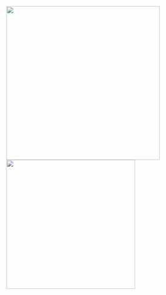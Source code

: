 <a href="https://github.com/anuraghazra/github-readme-stats">
  <img align="center" src="https://github-readme-stats.vercel.app/api?username=nycolassec&show_icons=true&title_color=05CD0E&text_color=05CD0E&bg_color=040504&icon_color=23A960&border_color=23A960" width=405/>
</a><br>
<a href="https://github.com/anuraghazra/convoychat">
  <img align="center" src="https://github-readme-stats.vercel.app/api/top-langs/?username=nycolassec&theme=aura&layout=compact&title_color=05CD0E&text_color=05CD0E&bg_color=040504&border_color=23A960" width=340 />
